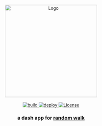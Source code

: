 <!-- PROJECT LOGO -->
<br>
<div align="center">
  <a href="https://github.com/andros21/rwalk">
    <img src="https://user-images.githubusercontent.com/58751603/158270975-a6055d1a-a4f1-440d-b9e0-8a4b85d2232a.png" alt="Logo" width="300">
  </a>
  <br>
  <br>
  <a href="https://github.com/andros21/rwalk/actions/workflows/build.yml">
    <img src="https://img.shields.io/github/workflow/status/andros21/rwalk/build%20rwalk?label=build&logo=github&logoColor=white&style=for-the-badge" alt="build">
  </a>
  <a href="https://github.com/andros21/rwalk/actions/workflows/deploy.yml">
    <img src="https://img.shields.io/github/workflow/status/andros21/rwalk/flyio%20deploy?label=fly.io&logo=apacherocketmq&logoColor=white&style=for-the-badge" alt="deploy">
  </a>
  <a href="https://github.com/andros21/rwalk/blob/master/LICENSE">
    <img src="https://img.shields.io/github/license/andros21/rwalk?color=blue&label=LICENSE&logo=gnu&style=for-the-badge" alt="License"></a>
  <h3 align="center">a dash app for <a href="https://en.wikipedia.org/wiki/Random_walk">random walk</a></h3>
</div>
